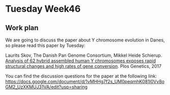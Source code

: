 # Tuesday Week46

## Work plan

We are going to discuss the paper about Y chromosome evolution in Danes, so please read this paper by Tuesday:

Laurits Skov, The Danish Pan Genome Consortium, Mikkel Heide Schierup. [Analysis of 62 hybrid assembled human Y chromosomes exposes rapid structural changes and high rates of gene conversion](https://journals.plos.org/plosgenetics/article?id=10.1371/journal.pgen.1006834). Plos Genetics, 2017

You can find the discussion questions for the paper at the following link: https://docs.google.com/document/d/1vMHHg7f2s_UM0peqmhK081l0Vv8oGM2_UzXKMUJ31VA/edit?usp=sharing
